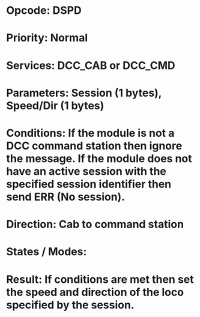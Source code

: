 # Opcode: DSPD
# Priority: Normal
# Services: DCC_CAB or DCC_CMD
# Parameters: Session (1 bytes), Speed/Dir (1 bytes)
# Conditions: If the module is not a DCC command station then ignore the message. If the module does not have an active session with the specified session identifier then send ERR (No session).
# Direction: Cab to command station
# States / Modes: 
# Result: If conditions are met then set the speed and direction of the loco specified by the session.